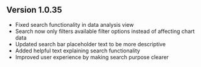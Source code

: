 ## Version 1.0.35
- Fixed search functionality in data analysis view
- Search now only filters available filter options instead of affecting chart data
- Updated search bar placeholder text to be more descriptive
- Added helpful text explaining search functionality
- Improved user experience by making search purpose clearer